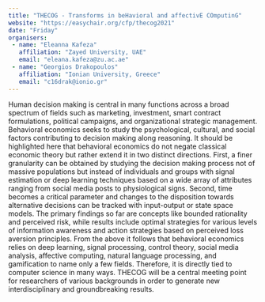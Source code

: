 ```yaml
---
title: "THECOG - Transforms in beHavioral and affectivE COmputinG"
website: "https://easychair.org/cfp/thecog2021"
date: "Friday"
organisers:
 - name: "Eleanna Kafeza"
   affiliation: "Zayed University, UAE"
   email: "eleana.kafeza@zu.ac.ae"
 - name: "Georgios Drakopoulos"
   affiliation: "Ionian University, Greece"
   email: "c16drak@ionio.gr"
---
```


Human decision making is central in many functions across a broad spectrum of fields such as marketing, investment, smart contract formulations, political campaigns, and organizational strategic management. Behavioral economics seeks to study the psychological, cultural, and social factors contributing to decision making along reasoning. It should be highlighted here that behavioral economics do not negate classical economic theory but rather extend it in two distinct directions. First, a finer granularity can be obtained by studying the decision making process not of massive populations but instead of individuals and groups with signal estimation or deep learning techniques based on a wide array of attributes ranging from social media posts to physiological signs. Second, time becomes a critical parameter and changes to the disposition towards alternative decisions can be tracked with input-output or state space models. The primary findings so far are concepts like bounded rationality and perceived risk, while results include optimal strategies for various levels of information awareness and action strategies based on perceived loss aversion principles. From the above it follows that behavioral economics relies on deep learning, signal processing, control theory, social media analysis, affective computing, natural language processing, and gamification to name only a few fields. Therefore, it is directly tied to computer science in many ways. THECOG will be a central meeting point for researchers of various backgrounds in order to generate new interdisciplinary and groundbreaking results. 
